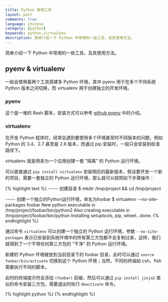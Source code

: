 ```yaml
---
title: Python 常用工具
layout: post
comments: true
language: chinese
category: [python]
keywords: python,virtualenv
description: 简单介绍一下 Python 中常用的一些工具，及其使用方法。
---
```


简单介绍一下 Python 中常用的一些工具，及其使用方法。

<!-- more -->


<!--
# 简介

![python exception hierarchy]({{ site.url }}/images/python/exception-hierarchy.png "python exception hierarchy"){: .pull-center}


在 ipython 中可以通过 BaseException.&lt;tab&gt; 查看属性，其中又两个成员变量 args-tuple 和 message-string(python2.6之后已经去除) 两个属性，在继承时可以覆盖两者。<br><br>

触发异常可以使用 raise ValueError("Some message") 。


# 异常处理方式

如果你在写程序时遇到异常后想进行如下处理的话请参考我下面写的对异常处理的方法：

假设有下面的一段程序：
try:
语句1
语句2
.
语句N
except .........:
print .......

但是你并不知道“语句1至语句N”在执行会出什么样的异常，但你还要做异常处理，且想把出现的异常打印出来，并不停止程序的运行，
所以在“except ......”这句应怎样来写呢？

至少3个方法：

方法一：捕获所有异常
--------------------------------------------------------------------------------
code:

try:
a=b
b=c
except Exception,ex:
print Exception,":",ex
--------------------------------------------------------------------------------

方法二：采用traceback模块查看异常
--------------------------------------------------------------------------------
code:

import traceback
try:
a=b
b=c
except:
traceback.print_exc()

----------------------------------------------------------------------------
方法三：采用sys模块回溯最后的异常
----------------------------------------------------------------------------
code:

import sys
try:
a=b
b=c
except:
info=sys.exc_info()
print info[0],":",info[1]

--------------------------------------------------------------------------------

但是，如果你还想把这些异常保存到一个日志文件中，来分析这些异常，那么请看下面的方法：
把　traceback.print_exc()　打印在屏幕上的信息保存到一个文本文件中
code:

try:
a=b
b=c
except:
f=open("c:\\log.txt",'a')
traceback.print_exc(file=f)
f.flush()
f.close()

-->




## pyenv & virtualenv

一般会使用着两个工具搭建多 Python 环境，其中 pyenv 用于在多个不同系统 Python 版本之间切换，而 virtualenv 用于创建独立的开发环境。

### pyenv

这个是一堆的 Bash 脚本，安装方式可以参考 [github pyenv](https://github.com/pyenv/pyenv) 中的介绍。

### virtualenv

在开发 Python 程序时，经常会遇到要使用多个环境甚至时不同版本的问题，例如 Python 的 3.4、2.7 甚至是 2.6 版本，而通过 pip 安装时，一般只会安装到标准路径下。

virtualenv 就是用来为一个应用创建一套 "隔离" 的 Python 运行环境。

可以直接通过 `pip install virtualenv` 安装相应的最新版本，假设要开发一个新的项目，需要一套独立的 Python 运行环境，那么就可以按照如下步骤操作：

{% highlight text %}
----- 创建目录
$ mkdir /tmp/project && cd /tmp/project

----- 创建一个独立的Python运行环境，命名为foobar
$ virtualenv --no-site-packages foobar
New python executable in /tmp/project/foobar/bin/python2
Also creating executable in /tmp/project/foobar/bin/python
Installing setuptools, pip, wheel...done.
{% endhighlight %}

通过命令 `virtualenv` 可以创建一个独立的 Python 运行环境，参数 `--no-site-packages` 表示已安装到系统环境中的所有第三方包都不会复制过来，这样，我们就得到了一个不带任何第三方包的 "干净" 的 Python 运行环境。

新建的 Python 环境被放到当前目录下的 foobar 目录，此时可以通过 `source foobar/bin/activate` 切换到这个 Python 环境；当然，不同的终端如 csh、fish 需要执行不同的脚本。

此时的终端提示符会添加 `(foobar)` 前缀，然后可以通过 `pip install jinja2` 类似的命令安装三方包，需要退出时执行 `deactivate` 命令。

<!--
## Fabric
http://www.fabfile.org/
-->


{% highlight python %}
{% endhighlight %}
